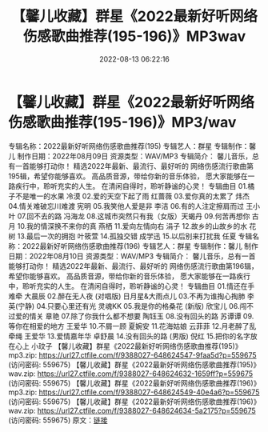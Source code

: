 ﻿---
title: 【馨儿收藏】群星《2022最新好听网络伤感歌曲推荐(195-196)》MP3wav
date: 2022-08-13 06:22:16
categories: WAV车载音乐、镜像
tags: 华语中文
---
# 【馨儿收藏】群星《2022最新好听网络伤感歌曲推荐(195-196)》MP3/wav

专辑名称：2022最新好听网络伤感歌曲推荐(195)
专辑艺人：群星
专辑制作：馨儿
制作日期：2022年08月09日
资源类型：WAV/MP3
专辑简介：
馨儿音乐，总有一首能够打动你！
精选2022年最新、最流行、最好听的
网络伤感流行歌曲第195辑，希望你能够喜欢。
高品质音源，带给你新的音乐体验，
愿大家能够在一路疾行中，聆听充实的人生。
在清闲自得时，聆听静谧的心灵！
专辑曲目
01.橘子不是唯一的水果 冷漠
02.爱的天空下起了雨 红蔷薇
03.爱你真的太累了 炜杰
04.情关难破忘川难渡 宪明
05.我笑他人爱是非 李洁
06.有的人注定擦肩而过 王小叶
07.回不去的路 冯海龙
08.这城市突然只有我（女版）天蝎丹
09.何苦再想你 古月
10.我的情深换不来你的真 燕栖
11.爱向左情向右 涓子
12.故乡的山故乡的水 花树
13.最后一次的拥抱 叶筱萱
14.孤独交错 成学迅
15.以后别来打扰我 任夏
专辑名称：2022最新好听网络伤感歌曲推荐(196)
专辑艺人：群星
专辑制作：馨儿
制作日期：2022年08月10日
资源类型：WAV/MP3
专辑简介：
馨儿音乐，总有一首能够打动你！
精选2022年最新、最流行、最好听的
网络伤感流行歌曲第196辑，希望你能够喜欢。
高品质音源，带给你新的音乐体验，
愿大家能够在一路疾行中，聆听充实的人生。
在清闲自得时，聆听静谧的心灵！
专辑曲目
01.情还在手难牵 大晨辰
02.醉在无人夜 (对唱版) 日月星&大雨点儿
03.不再为谁掏心掏肺 李英(宁静)
04.只要心里还有光 灵魂KK
05.我是你的格桑花 (新版) 欣宝儿
06.闯不过爱的情关 章艳
07.除了你我什么都不想要 陶钰玉
08.没有回头的路 苏谭谭
09.等你在相爱的地方 王爱华
10.不屑一顾 夏婉安
11.花海姑娘 云菲菲
12.月老醉了乱牵绳 王爱华
13.爱情嘉年华 卓舒晨
14.没有回头的路 (男版) 倪红
15.把你的名字放在心上 小玟子
【馨儿收藏】群星《2022最新好听网络伤感歌曲推荐(195)》mp3.zip:
https://url27.ctfile.com/f/9388027-648624547-9faa5d?p=559675
(访问密码: 559675)
【馨儿收藏】群星《2022最新好听网络伤感歌曲推荐(195)》wav.zip: https://url27.ctfile.com/f/9388027-648624632-1659ff?p=559675
(访问密码: 559675)
【馨儿收藏】群星《2022最新好听网络伤感歌曲推荐(196)》mp3.zip: https://url27.ctfile.com/f/9388027-648624549-40e4a6?p=559675
(访问密码: 559675)
【馨儿收藏】群星《2022最新好听网络伤感歌曲推荐(196)》wav.zip: https://url27.ctfile.com/f/9388027-648624634-5a2175?p=559675
(访问密码: 559675)
原文：[链接](https://blog.sina.com.cn/s/blog_1647c7e7601030yue.html)